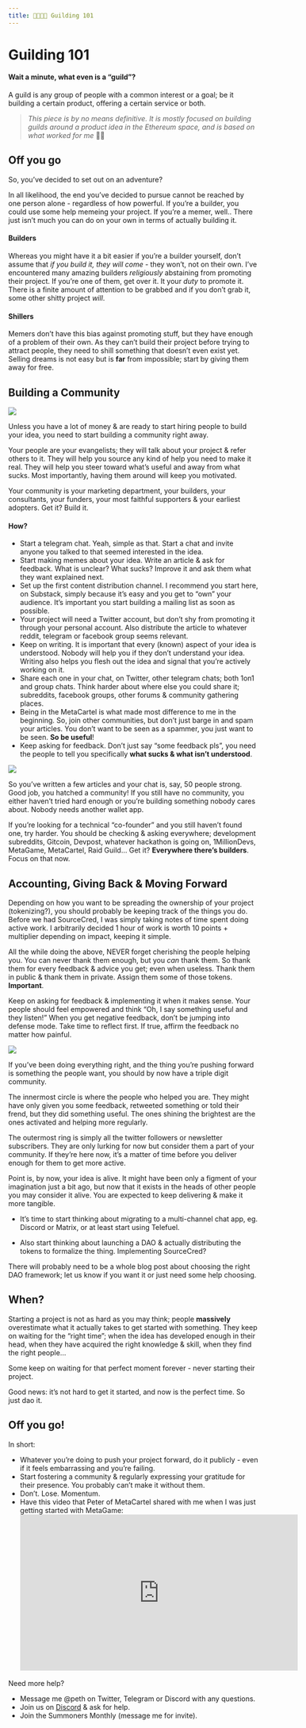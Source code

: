 ```yaml
---
title: 👨‍👩‍👦‍👦 Guilding 101
---
```


# Guilding 101

#### Wait a minute, what even is a “guild”?

A guild is any group of people with a common interest or a goal; be it building a certain product, offering a certain service or both.

> _This piece is by no means definitive. It is mostly focused on building guilds around a product idea in the Ethereum space, and is based on what worked for me_ 🤷‍♂️

## Off you go

So, you’ve decided to set out on an adventure?

In all likelihood, the end you’ve decided to pursue cannot be reached by one person alone - regardless of how powerful. If you’re a builder, you could use some help memeing your project. If you’re a memer, well.. There just isn’t much you can do on your own in terms of actually building it.

#### Builders

Whereas you might have it a bit easier if you’re a builder yourself, don’t assume that _if you build it, they will come_ - they won’t, not on their own. I’ve encountered many amazing builders _religiously_ abstaining from promoting their project. If you’re one of them, get over it. It your _duty_ to promote it. There is a finite amount of attention to be grabbed and if you don’t grab it, some other shitty project _will_.

#### Shillers

Memers don’t have this bias against promoting stuff, but they have enough of a problem of their own. As they can’t build their project before trying to attract people, they need to shill something that doesn’t even exist yet. Selling dreams is not easy but is **far** from impossible; start by giving them away for free.

## Building a Community

[![](https://cdn.substack.com/image/fetch/w_1456,c_limit,f_auto,q_auto:good,fl_progressive:steep/https%3A%2F%2Fbucketeer-e05bbc84-baa3-437e-9518-adb32be77984.s3.amazonaws.com%2Fpublic%2Fimages%2F5ea30191-5e0d-49c3-9e0f-393ce2f2248c_794x791.png)](https://cdn.substack.com/image/fetch/c_limit,f_auto,q_auto:good,fl_progressive:steep/https%3A%2F%2Fbucketeer-e05bbc84-baa3-437e-9518-adb32be77984.s3.amazonaws.com%2Fpublic%2Fimages%2F5ea30191-5e0d-49c3-9e0f-393ce2f2248c_794x791.png)

Unless you have a lot of money & are ready to start hiring people to build your idea, you need to start building a community right away.

Your people are your evangelists; they will talk about your project & refer others to it. They will help you source any kind of help you need to make it real. They will help you steer toward what’s useful and away from what sucks. Most importantly, having them around will keep you motivated.

Your community is your marketing department, your builders, your consultants, your funders, your most faithful supporters & your earliest adopters. Get it? Build it.

#### How?

-   Start a telegram chat. Yeah, simple as that. Start a chat and invite anyone you talked to that seemed interested in the idea.
-   Start making memes about your idea. Write an article & ask for feedback. What is unclear? What sucks? Improve it and ask them what they want explained next.
-   Set up the first content distribution channel. I recommend you start here, on Substack, simply because it’s easy and you get to “own” your audience. It’s important you start building a mailing list as soon as possible.
-   Your project will need a Twitter account, but don’t shy from promoting it through your personal account. Also distribute the article to whatever reddit, telegram or facebook group seems relevant.
-   Keep on writing. It is important that every (known) aspect of your idea is understood. Nobody will help you if they don’t understand your idea. Writing also helps you flesh out the idea and signal that you’re actively working on it.
-   Share each one in your chat, on Twitter, other telegram chats; both 1on1 and group chats. Think harder about where else you could share it; subreddits, facebook groups, other forums & community gathering places.
-   Being in the MetaCartel is what made most difference to me in the beginning. So, join other communities, but don’t just barge in and spam your articles. You don’t want to be seen as a spammer, you just want to be seen. **So be useful**!
-   Keep asking for feedback. Don’t just say “some feedback pls”, you need the people to tell you specifically **what sucks & what isn’t understood**.


[![](https://cdn.substack.com/image/fetch/w_1456,c_limit,f_auto,q_auto:good,fl_progressive:steep/https%3A%2F%2Fbucketeer-e05bbc84-baa3-437e-9518-adb32be77984.s3.amazonaws.com%2Fpublic%2Fimages%2F43047537-bb14-4447-bf24-aa1380f98fac_1085x1097.png)](https://cdn.substack.com/image/fetch/c_limit,f_auto,q_auto:good,fl_progressive:steep/https%3A%2F%2Fbucketeer-e05bbc84-baa3-437e-9518-adb32be77984.s3.amazonaws.com%2Fpublic%2Fimages%2F43047537-bb14-4447-bf24-aa1380f98fac_1085x1097.png)

So you’ve written a few articles and your chat is, say, 50 people strong. Good job, you hatched a community! If you still have no community, you either haven’t tried hard enough or you’re building something nobody cares about. Nobody needs another wallet app.

If you’re looking for a technical “co-founder” and you still haven’t found one, try harder. You should be checking & asking everywhere; development subreddits, Gitcoin, Devpost, whatever hackathon is going on, 1MillionDevs, MetaGame, MetaCartel, Raid Guild… Get it? **Everywhere there’s builders**. Focus on that now.

## Accounting, Giving Back & Moving Forward

Depending on how you want to be spreading the ownership of your project (tokenizing?), you should probably be keeping track of the things you do. Before we had SourceCred, I was simply taking notes of time spent doing active work. I arbitrarily decided 1 hour of work is worth 10 points + multiplier depending on impact, keeping it simple.

All the while doing the above, NEVER forget cherishing the people helping you. You can never thank them enough, but you _can_ thank them. So thank them for every feedback & advice you get; even when useless. Thank them in public & thank them in private. Assign them some of those tokens. **Important**.

Keep on asking for feedback & implementing it when it makes sense. Your people should feel empowered and think “Oh, I say something useful and they listen!” When you get negative feedback, don’t be jumping into defense mode. Take time to reflect first. If true, affirm the feedback no matter how painful.

[![](https://cdn.substack.com/image/fetch/w_1456,c_limit,f_auto,q_auto:good,fl_progressive:steep/https%3A%2F%2Fbucketeer-e05bbc84-baa3-437e-9518-adb32be77984.s3.amazonaws.com%2Fpublic%2Fimages%2F779f07b8-bb8e-4841-bbbe-e17d8944986b_1220x1221.png)](https://cdn.substack.com/image/fetch/c_limit,f_auto,q_auto:good,fl_progressive:steep/https%3A%2F%2Fbucketeer-e05bbc84-baa3-437e-9518-adb32be77984.s3.amazonaws.com%2Fpublic%2Fimages%2F779f07b8-bb8e-4841-bbbe-e17d8944986b_1220x1221.png)

If you’ve been doing everything right, and the thing you’re pushing forward is something the people want, you should by now have a triple digit community.

The innermost circle is where the people who helped you are. They might have only given you some feedback, retweeted something or told their frend, but they did something useful. The ones shining the brightest are the ones activated and helping more regularly.

The outermost ring is simply all the twitter followers or newsletter subscribers. They are only lurking for now but consider them a part of your community. If they’re here now, it’s a matter of time before you deliver enough for them to get more active.

Point is, by now, your idea is alive. It might have been only a figment of your imagination just a bit ago, but now that it exists in the heads of other people you may consider it alive. You are expected to keep delivering & make it more tangible.

-   It’s time to start thinking about migrating to a multi-channel chat app, eg. Discord or Matrix, or at least start using Telefuel.

-   Also start thinking about launching a DAO & actually distributing the tokens to formalize the thing. Implementing SourceCred?


There will probably need to be a whole blog post about choosing the right DAO framework; let us know if you want it or just need some help choosing.

## When?

Starting a project is not as hard as you may think; people **massively** overestimate what it actually takes to get started with something. They keep on waiting for the “right time”; when the idea has developed enough in their head, when they have acquired the right knowledge & skill, when they find the right people…

Some keep on waiting for that perfect moment forever - never starting their project.

Good news: it’s not hard to get it started, and now is the perfect time. So just dao it.

## Off you go!

In short:

-   Whatever you’re doing to push your project forward, do it publicly - even if it feels embarrassing and you’re failing.
-   Start fostering a community & regularly expressing your gratitude for their presence. You probably can’t make it without them.
-   Don’t. Lose. Momentum.
-   Have this video that Peter of MetaCartel shared with me when I was just getting started with MetaGame: <iframe width="560" height="315" src="https://www.youtube.com/embed/fW8amMCVAJQ" frameborder="0" allow="accelerometer; autoplay; encrypted-media; gyroscope; picture-in-picture" allowfullscreen></iframe>

Need more help?
-   Message me @peth on Twitter, Telegram or Discord with any questions.
-   Join us on [Discord](https://discord.gg/Hf54gd8) & ask for help.
-   Join the Summoners Monthly (message me for invite).
